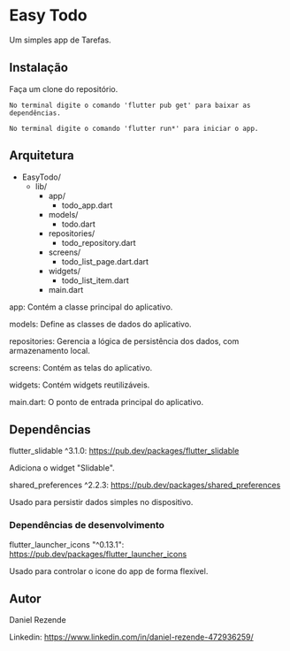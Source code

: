 # Easy Todo

Um simples app de Tarefas.

## Instalação

Faça um clone do repositório.

```
No terminal digite o comando 'flutter pub get' para baixar as dependências.
```

```
No terminal digite o comando 'flutter run*' para iniciar o app.
```


## Arquitetura

- EasyTodo/
  - lib/
    - app/
      - todo_app.dart
    - models/
      - todo.dart
    - repositories/
      - todo_repository.dart
    - screens/
      - todo_list_page.dart.dart
    - widgets/
      - todo_list_item.dart
    - main.dart

app: Contém a classe principal do aplicativo.

models: Define as classes de dados do aplicativo.

repositories: Gerencia a lógica de persistência dos dados, com armazenamento local.

screens: Contém as telas do aplicativo.

widgets: Contém widgets reutilizáveis.

main.dart: O ponto de entrada principal do aplicativo.

## Dependências 

flutter_slidable ^3.1.0: https://pub.dev/packages/flutter_slidable

Adiciona o widget "Slidable". 

shared_preferences ^2.2.3: https://pub.dev/packages/shared_preferences

Usado para persistir dados simples no dispositivo.

### Dependências de desenvolvimento

flutter_launcher_icons "^0.13.1": https://pub.dev/packages/flutter_launcher_icons

Usado para controlar o icone do app de forma flexível.

## Autor

Daniel Rezende

Linkedin: https://www.linkedin.com/in/daniel-rezende-472936259/

